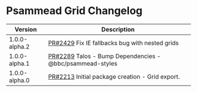 # Psammead Grid Changelog

<!-- prettier-ignore -->
| Version | Description |
|---------|-------------|
| 1.0.0-alpha.2 | [PR#2429](https://github.com/bbc/psammead/pull/2289) Fix IE fallbacks bug with nested grids |
| 1.0.0-alpha.1 | [PR#2289](https://github.com/bbc/psammead/pull/2289) Talos - Bump Dependencies - @bbc/psammead-styles |
| 1.0.0-alpha.0 | [PR#2213](https://github.com/bbc/psammead/pull/2213) Initial package creation - Grid export. |
